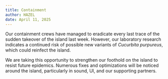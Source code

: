 ```yaml
---
title: Containment
author: HAZEL
date: April 11, 2025
---
```

Our containment crews have managed to eradicate every last trace of the sudden takeover of the island last week. However, our laboratory research indicates a continued risk of possible new variants of *Cucurbita purpureus*, which could reinfect the island.

We are taking this opportunity to strengthen our foothold on the island to resist future epidemics. Numerous fixes and optimizations will be noticed around the island, particularly in sound, UI, and our supporting partners.
